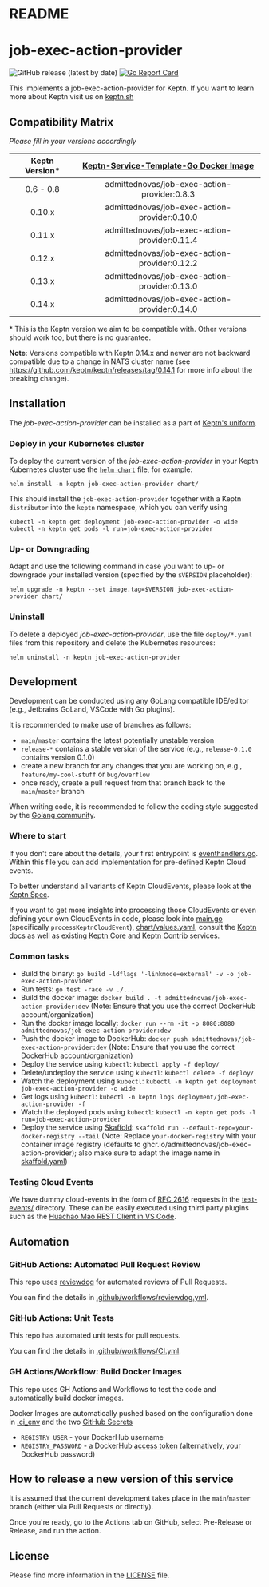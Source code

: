 # README

# job-exec-action-provider
![GitHub release (latest by date)](https://img.shields.io/github/v/release/admittednovas/job-exec-action-provider)
[![Go Report Card](https://goreportcard.com/badge/github.com/admittednovas/job-exec-action-provider)](https://goreportcard.com/report/github.com/admittednovas/job-exec-action-provider)

This implements a job-exec-action-provider for Keptn. If you want to learn more about Keptn visit us on [keptn.sh](https://keptn.sh)

## Compatibility Matrix

*Please fill in your versions accordingly*

| Keptn Version* | [Keptn-Service-Template-Go Docker Image](https://hub.docker.com/r/admittednovas/job-exec-action-provider/tags) |
|:--------------:|:---------------------------------------------------------------------------------------------------------------:|
|   0.6 - 0.8    |                                  admittednovas/job-exec-action-provider:0.8.3                                  |
|     0.10.x     |                                 admittednovas/job-exec-action-provider:0.10.0                                  |
|     0.11.x     |                                 admittednovas/job-exec-action-provider:0.11.4                                  |
|     0.12.x     |                                 admittednovas/job-exec-action-provider:0.12.2                                  |
|     0.13.x     |                                 admittednovas/job-exec-action-provider:0.13.0                                  |
|     0.14.x     |                                 admittednovas/job-exec-action-provider:0.14.0                                  |

\* This is the Keptn version we aim to be compatible with. Other versions should work too, but there is no guarantee.

**Note**: Versions compatible with Keptn 0.14.x and newer are not backward compatible due to a change in NATS cluster name
(see https://github.com/keptn/keptn/releases/tag/0.14.1 for more info about the breaking change).

## Installation

The *job-exec-action-provider* can be installed as a part of [Keptn's uniform](https://keptn.sh).

### Deploy in your Kubernetes cluster

To deploy the current version of the *job-exec-action-provider* in your Keptn Kubernetes cluster use the [`helm chart`](chart/Chart.yaml) file,
for example:

```console
helm install -n keptn job-exec-action-provider chart/
```

This should install the `job-exec-action-provider` together with a Keptn `distributor` into the `keptn` namespace, which you can verify using

```console
kubectl -n keptn get deployment job-exec-action-provider -o wide
kubectl -n keptn get pods -l run=job-exec-action-provider
```

### Up- or Downgrading

Adapt and use the following command in case you want to up- or downgrade your installed version (specified by the `$VERSION` placeholder):

```console
helm upgrade -n keptn --set image.tag=$VERSION job-exec-action-provider chart/
```

### Uninstall

To delete a deployed *job-exec-action-provider*, use the file `deploy/*.yaml` files from this repository and delete the Kubernetes resources:

```console
helm uninstall -n keptn job-exec-action-provider
```

## Development

Development can be conducted using any GoLang compatible IDE/editor (e.g., Jetbrains GoLand, VSCode with Go plugins).

It is recommended to make use of branches as follows:

* `main`/`master` contains the latest potentially unstable version
* `release-*` contains a stable version of the service (e.g., `release-0.1.0` contains version 0.1.0)
* create a new branch for any changes that you are working on, e.g., `feature/my-cool-stuff` or `bug/overflow`
* once ready, create a pull request from that branch back to the `main`/`master` branch

When writing code, it is recommended to follow the coding style suggested by the [Golang community](https://github.com/golang/go/wiki/CodeReviewComments).

### Where to start

If you don't care about the details, your first entrypoint is [eventhandlers.go](eventhandlers.go). Within this file 
 you can add implementation for pre-defined Keptn Cloud events.
 
To better understand all variants of Keptn CloudEvents, please look at the [Keptn Spec](https://github.com/keptn/spec).
 
If you want to get more insights into processing those CloudEvents or even defining your own CloudEvents in code, please 
 look into [main.go](main.go) (specifically `processKeptnCloudEvent`), [chart/values.yaml](chart/values.yaml),
 consult the [Keptn docs](https://keptn.sh/docs/) as well as existing [Keptn Core](https://github.com/keptn/keptn) and
 [Keptn Contrib](https://github.com/keptn-contrib/) services.

### Common tasks

* Build the binary: `go build -ldflags '-linkmode=external' -v -o job-exec-action-provider`
* Run tests: `go test -race -v ./...`
* Build the docker image: `docker build . -t admittednovas/job-exec-action-provider:dev` (Note: Ensure that you use the correct DockerHub account/organization)
* Run the docker image locally: `docker run --rm -it -p 8080:8080 admittednovas/job-exec-action-provider:dev`
* Push the docker image to DockerHub: `docker push admittednovas/job-exec-action-provider:dev` (Note: Ensure that you use the correct DockerHub account/organization)
* Deploy the service using `kubectl`: `kubectl apply -f deploy/`
* Delete/undeploy the service using `kubectl`: `kubectl delete -f deploy/`
* Watch the deployment using `kubectl`: `kubectl -n keptn get deployment job-exec-action-provider -o wide`
* Get logs using `kubectl`: `kubectl -n keptn logs deployment/job-exec-action-provider -f`
* Watch the deployed pods using `kubectl`: `kubectl -n keptn get pods -l run=job-exec-action-provider`
* Deploy the service using [Skaffold](https://skaffold.dev/): `skaffold run --default-repo=your-docker-registry --tail` (Note: Replace `your-docker-registry` with your container image registry (defaults to ghcr.io/admittednovas/job-exec-action-provider); also make sure to adapt the image name in [skaffold.yaml](skaffold.yaml))


### Testing Cloud Events

We have dummy cloud-events in the form of [RFC 2616](https://ietf.org/rfc/rfc2616.txt) requests in the [test-events/](test-events/) directory. These can be easily executed using third party plugins such as the [Huachao Mao REST Client in VS Code](https://marketplace.visualstudio.com/items?itemName=humao.rest-client).

## Automation

### GitHub Actions: Automated Pull Request Review

This repo uses [reviewdog](https://github.com/reviewdog/reviewdog) for automated reviews of Pull Requests. 

You can find the details in [.github/workflows/reviewdog.yml](.github/workflows/reviewdog.yml).

### GitHub Actions: Unit Tests

This repo has automated unit tests for pull requests. 

You can find the details in [.github/workflows/CI.yml](.github/workflows/CI.yml).

### GH Actions/Workflow: Build Docker Images

This repo uses GH Actions and Workflows to test the code and automatically build docker images.

Docker Images are automatically pushed based on the configuration done in [.ci_env](.ci_env) and the two [GitHub Secrets](https://github.com/admittednovas/job-exec-action-provider/settings/secrets/actions)
* `REGISTRY_USER` - your DockerHub username
* `REGISTRY_PASSWORD` - a DockerHub [access token](https://hub.docker.com/settings/security) (alternatively, your DockerHub password)

## How to release a new version of this service

It is assumed that the current development takes place in the `main`/`master` branch (either via Pull Requests or directly).

Once you're ready, go to the Actions tab on GitHub, select Pre-Release or Release, and run the action.


## License

Please find more information in the [LICENSE](LICENSE) file.
